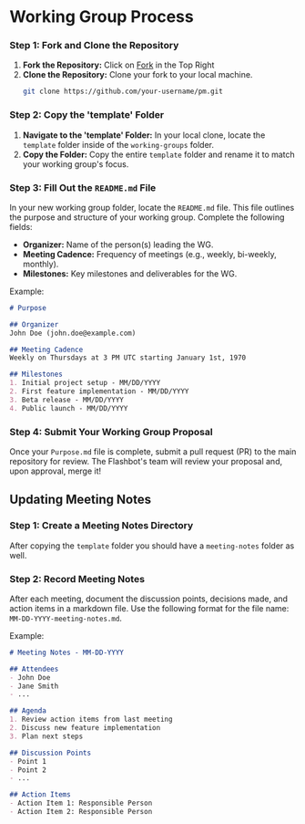# Working Group Process

### Step 1: Fork and Clone the Repository

1. **Fork the Repository:** Click on [Fork](https://github.com/flashbots/pm/fork) in the Top Right
2. **Clone the Repository:** Clone your fork to your local machine.
   ```bash
   git clone https://github.com/your-username/pm.git
   ```

### Step 2: Copy the 'template' Folder

1. **Navigate to the 'template' Folder:** In your local clone, locate the `template` folder inside of the `working-groups` folder.
2. **Copy the Folder:** Copy the entire `template` folder and rename it to match your working group's focus.

### Step 3: Fill Out the `README.md` File

In your new working group folder, locate the `README.md` file. This file outlines the purpose and structure of your working group. Complete the following fields:

- **Organizer:** Name of the person(s) leading the WG.
- **Meeting Cadence:** Frequency of meetings (e.g., weekly, bi-weekly, monthly).
- **Milestones:** Key milestones and deliverables for the WG.

Example:
```markdown
# Purpose

## Organizer
John Doe (john.doe@example.com)

## Meeting Cadence
Weekly on Thursdays at 3 PM UTC starting January 1st, 1970

## Milestones
1. Initial project setup - MM/DD/YYYY
2. First feature implementation - MM/DD/YYYY
3. Beta release - MM/DD/YYYY
4. Public launch - MM/DD/YYYY
```

### Step 4: Submit Your Working Group Proposal

Once your `Purpose.md` file is complete, submit a pull request (PR) to the main repository for review. The Flashbot's team will review your proposal and, upon approval, merge it!

## Updating Meeting Notes

### Step 1: Create a Meeting Notes Directory

After copying the `template` folder you should have a `meeting-notes` folder as well.

### Step 2: Record Meeting Notes

After each meeting, document the discussion points, decisions made, and action items in a markdown file. Use the following format for the file name: `MM-DD-YYYY-meeting-notes.md`.

Example:
```markdown
# Meeting Notes - MM-DD-YYYY

## Attendees
- John Doe
- Jane Smith
- ...

## Agenda
1. Review action items from last meeting
2. Discuss new feature implementation
3. Plan next steps

## Discussion Points
- Point 1
- Point 2
- ...

## Action Items
- Action Item 1: Responsible Person
- Action Item 2: Responsible Person
```